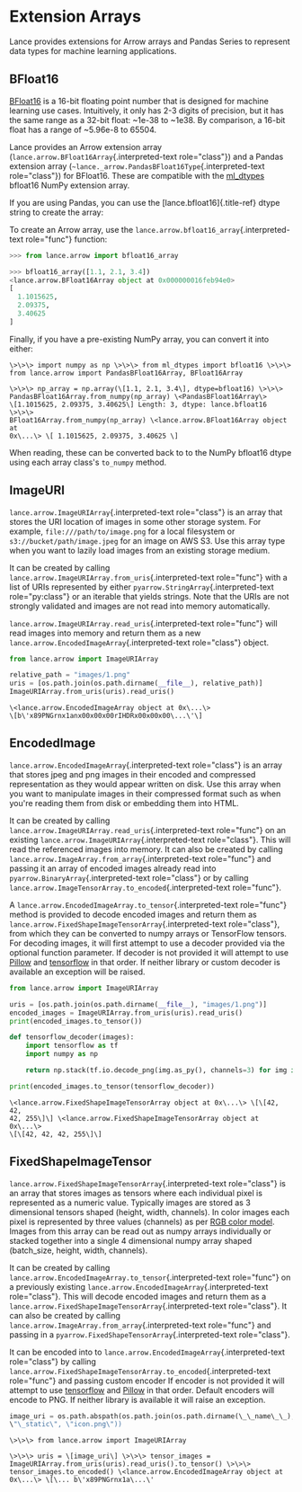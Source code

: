 # Extension Arrays

Lance provides extensions for Arrow arrays and Pandas Series to
represent data types for machine learning applications.

## BFloat16

[BFloat16](https://cloud.google.com/blog/products/ai-machine-learning/bfloat16-the-secret-to-high-performance-on-cloud-tpus)
is a 16-bit floating point number that is designed for machine learning
use cases. Intuitively, it only has 2-3 digits of precision, but it has
the same range as a 32-bit float: \~1e-38 to \~1e38. By comparison, a
16-bit float has a range of \~5.96e-8 to 65504.

Lance provides an Arrow extension array
(`lance.arrow.BFloat16Array`{.interpreted-text role="class"}) and a
Pandas extension array
(`~lance._arrow.PandasBFloat16Type`{.interpreted-text role="class"}) for
BFloat16. These are compatible with the
[ml_dtypes](https://github.com/jax-ml/ml_dtypes) bfloat16 NumPy
extension array.

If you are using Pandas, you can use the [lance.bfloat16]{.title-ref}
dtype string to create the array:

To create an Arrow array, use the
`lance.arrow.bfloat16_array`{.interpreted-text role="func"} function:

```python
>>> from lance.arrow import bfloat16_array

>>> bfloat16_array([1.1, 2.1, 3.4])
<lance.arrow.BFloat16Array object at 0x000000016feb94e0>
[
  1.1015625,
  2.09375,
  3.40625
]
```

Finally, if you have a pre-existing NumPy array, you can convert it into
either:

```doctest
\>\>\> import numpy as np \>\>\> from ml_dtypes import bfloat16 \>\>\>
from lance.arrow import PandasBFloat16Array, BFloat16Array

\>\>\> np_array = np.array(\[1.1, 2.1, 3.4\], dtype=bfloat16) \>\>\>
PandasBFloat16Array.from_numpy(np_array) \<PandasBFloat16Array\>
\[1.1015625, 2.09375, 3.40625\] Length: 3, dtype: lance.bfloat16 \>\>\>
BFloat16Array.from_numpy(np_array) \<lance.arrow.BFloat16Array object at
0x\...\> \[ 1.1015625, 2.09375, 3.40625 \]
```

When reading, these can be converted back to to the NumPy bfloat16 dtype
using each array class\'s `to_numpy` method.

## ImageURI

`lance.arrow.ImageURIArray`{.interpreted-text role="class"} is an array
that stores the URI location of images in some other storage system. For
example, `file:///path/to/image.png` for a local filesystem or
`s3://bucket/path/image.jpeg` for an image on AWS S3. Use this array
type when you want to lazily load images from an existing storage
medium.

It can be created by calling
`lance.arrow.ImageURIArray.from_uris`{.interpreted-text role="func"}
with a list of URIs represented by either
`pyarrow.StringArray`{.interpreted-text role="py:class"} or an iterable
that yields strings. Note that the URIs are not strongly validated and
images are not read into memory automatically.

`lance.arrow.ImageURIArray.read_uris`{.interpreted-text role="func"}
will read images into memory and return them as a new
`lance.arrow.EncodedImageArray`{.interpreted-text role="class"} object.

```python
from lance.arrow import ImageURIArray

relative_path = "images/1.png"
uris = [os.path.join(os.path.dirname(__file__), relative_path)]
ImageURIArray.from_uris(uris).read_uris()
```

```testoutput
\<lance.arrow.EncodedImageArray object at 0x\...\>
\[b\'x89PNGrnx1anx00x00x00rIHDRx00x00x00\...\'\]
```

## EncodedImage

`lance.arrow.EncodedImageArray`{.interpreted-text role="class"} is an
array that stores jpeg and png images in their encoded and compressed
representation as they would appear written on disk. Use this array when
you want to manipulate images in their compressed format such as when
you\'re reading them from disk or embedding them into HTML.

It can be created by calling
`lance.arrow.ImageURIArray.read_uris`{.interpreted-text role="func"} on
an existing `lance.arrow.ImageURIArray`{.interpreted-text role="class"}.
This will read the referenced images into memory. It can also be created
by calling `lance.arrow.ImageArray.from_array`{.interpreted-text
role="func"} and passing it an array of encoded images already read into
`pyarrow.BinaryArray`{.interpreted-text role="class"} or by calling
`lance.arrow.ImageTensorArray.to_encoded`{.interpreted-text
role="func"}.

A `lance.arrow.EncodedImageArray.to_tensor`{.interpreted-text
role="func"} method is provided to decode encoded images and return them
as `lance.arrow.FixedShapeImageTensorArray`{.interpreted-text
role="class"}, from which they can be converted to numpy arrays or
TensorFlow tensors. For decoding images, it will first attempt to use a
decoder provided via the optional function parameter. If decoder is not
provided it will attempt to use
[Pillow](https://pillow.readthedocs.io/en/stable/) and
[tensorflow](https://www.tensorflow.org/api_docs/python/tf/io/encode_png)
in that order. If neither library or custom decoder is available an
exception will be raised.

```python
from lance.arrow import ImageURIArray

uris = [os.path.join(os.path.dirname(__file__), "images/1.png")]
encoded_images = ImageURIArray.from_uris(uris).read_uris()
print(encoded_images.to_tensor())

def tensorflow_decoder(images):
    import tensorflow as tf
    import numpy as np

    return np.stack(tf.io.decode_png(img.as_py(), channels=3) for img in images.storage)

print(encoded_images.to_tensor(tensorflow_decoder))
```

```testoutput
\<lance.arrow.FixedShapeImageTensorArray object at 0x\...\> \[\[42, 42,
42, 255\]\] \<lance.arrow.FixedShapeImageTensorArray object at 0x\...\>
\[\[42, 42, 42, 255\]\]
```

## FixedShapeImageTensor

`lance.arrow.FixedShapeImageTensorArray`{.interpreted-text role="class"}
is an array that stores images as tensors where each individual pixel is
represented as a numeric value. Typically images are stored as 3
dimensional tensors shaped (height, width, channels). In color images
each pixel is represented by three values (channels) as per [RGB color
model](https://en.wikipedia.org/wiki/RGB_color_model). Images from this
array can be read out as numpy arrays individually or stacked together
into a single 4 dimensional numpy array shaped (batch_size, height,
width, channels).

It can be created by calling
`lance.arrow.EncodedImageArray.to_tensor`{.interpreted-text role="func"}
on a previously existing
`lance.arrow.EncodedImageArray`{.interpreted-text role="class"}. This
will decode encoded images and return them as a
`lance.arrow.FixedShapeImageTensorArray`{.interpreted-text
role="class"}. It can also be created by calling
`lance.arrow.ImageArray.from_array`{.interpreted-text role="func"} and
passing in a `pyarrow.FixedShapeTensorArray`{.interpreted-text
role="class"}.

It can be encoded into to
`lance.arrow.EncodedImageArray`{.interpreted-text role="class"} by
calling
`lance.arrow.FixedShapeImageTensorArray.to_encoded`{.interpreted-text
role="func"} and passing custom encoder If encoder is not provided it
will attempt to use
[tensorflow](https://www.tensorflow.org/api_docs/python/tf/io/encode_png)
and [Pillow](https://pillow.readthedocs.io/en/stable/) in that order.
Default encoders will encode to PNG. If neither library is available it
will raise an exception.

```python
image_uri = os.path.abspath(os.path.join(os.path.dirname(\_\_name\_\_),
\"\_static\", \"icon.png\"))
```

```doctest
\>\>\> from lance.arrow import ImageURIArray

\>\>\> uris = \[image_uri\] \>\>\> tensor_images =
ImageURIArray.from_uris(uris).read_uris().to_tensor() \>\>\>
tensor_images.to_encoded() \<lance.arrow.EncodedImageArray object at
0x\...\> \[\... b\'x89PNGrnx1a\...\'
```
